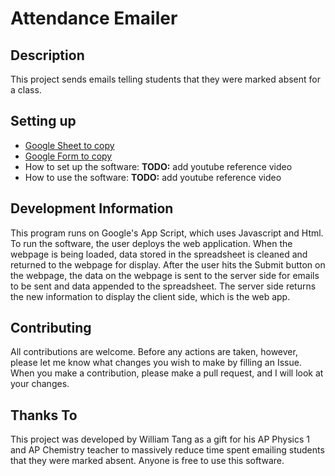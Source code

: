 # Attendance Emailer
## Description
This project sends emails telling students that they were marked absent for a class. 

## Setting up
- [Google Sheet to copy](https://docs.google.com/spreadsheets/d/1DeQIiDuARJ-xWsqOQHVprYn9PcHL9GPKT5t3831ABv8/copy)
- [Google Form to copy](https://docs.google.com/forms/d/1zTRMiGvXKfEUuy783Rc459o5Q65cQXbc0oVfHeJXxZE/copy)
- How to set up the software: **TODO:** add youtube reference video
- How to use the software: **TODO:** add youtube reference video

## Development Information
This program runs on Google's App Script, which uses Javascript and Html. To run the software, the user deploys the web application. When the webpage is being loaded, data stored in the spreadsheet is cleaned and returned to the webpage for display. After the user hits the Submit button on the webpage, the data on the webpage is sent to the server side for emails to be sent and data appended to the spreadsheet. The server side returns the new information to display the client side, which is the web app.

## Contributing
All contributions are welcome. Before any actions are taken, however, please let me know what changes you wish to make by filling an Issue. When you make a contribution, please make a pull request, and I will look at your changes.

## Thanks To
This project was developed by William Tang as a gift for his AP Physics 1 and AP Chemistry teacher to massively reduce time spent emailing students that they were marked absent. Anyone is free to use this software. 
